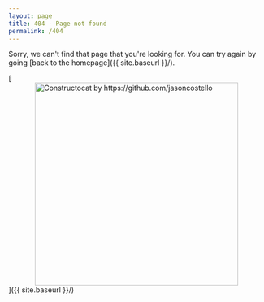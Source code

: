 ```yaml
---
layout: page
title: 404 - Page not found
permalink: /404
---
```


Sorry, we can't find that page that you're looking for. You can try again by going [back to the homepage]({{ site.baseurl }}/).

[<img src="{{ site.baseurl }}/images/404.jpg" alt="Constructocat by https://github.com/jasoncostello" style="display: block; width: 400px; margin-left: auto; margin-right: auto;"/>]({{ site.baseurl }}/)
